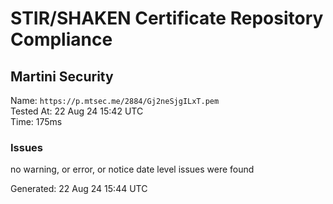 # STIR/SHAKEN Certificate Repository Compliance

## Martini Security

Name: `https://p.mtsec.me/2884/Gj2neSjgILxT.pem`\
Tested At: 22 Aug 24 15:42 UTC\
Time: 175ms

### Issues

no warning, or error, or notice date level issues were found

Generated: 22 Aug 24 15:44 UTC
